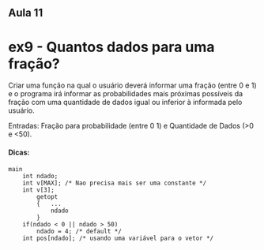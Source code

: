 ## Aula 11  

# ex9 - Quantos dados para uma fração?  

Criar uma função na qual o usuário deverá informar uma fração (entre 0 e 1) e o programa irá informar as probabilidades mais próximas possíveis da fração com uma quantidade de dados igual ou inferior à informada pelo usuário. 
  
Entradas: Fração para probabilidade (entre 0 1) e Quantidade de Dados (>0 e <50). 
  
#### Dicas: 
```
main
    int ndado;
    int v[MAX]; /* Nao precisa mais ser uma constante */
    int v[3];
        getopt
        {   ...
            ndado
        }
    if(ndado < 0 || ndado > 50)
        ndado = 4; /* default */
    int pos[ndado]; /* usando uma variável para o vetor */
```
